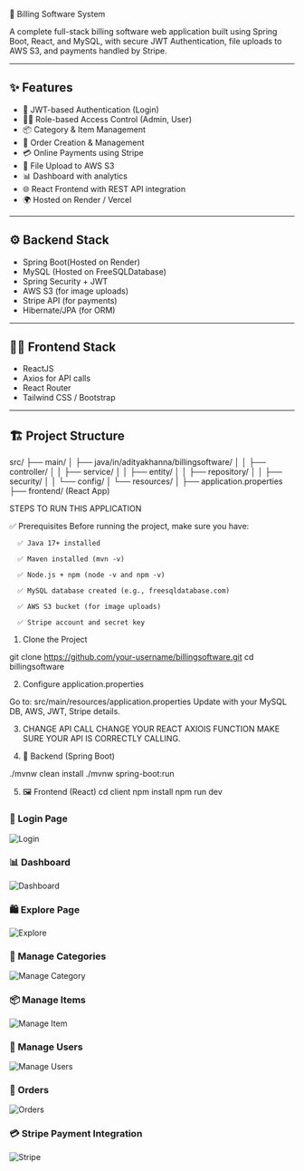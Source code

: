  🧾 Billing Software System

A complete full-stack billing software web application built using Spring Boot, React, and MySQL, with secure JWT Authentication,
file uploads to AWS S3, and payments handled by Stripe.

---

## ✨ Features

- 🔐 JWT-based Authentication (Login)
- 🧑‍💼 Role-based Access Control (Admin, User)
- 📦 Category & Item Management
- 🛒 Order Creation & Management
- 💳 Online Payments using Stripe
- 📁 File Upload to AWS S3
- 📊 Dashboard with analytics
- 🌐 React Frontend with REST API integration
- 🌍 Hosted on Render / Vercel

---

## ⚙️ Backend Stack

- Spring Boot(Hosted on Render)
- MySQL (Hosted on FreeSQLDatabase)
- Spring Security + JWT
- AWS S3 (for image uploads)
- Stripe API (for payments)
- Hibernate/JPA (for ORM)

---

## 🧑‍💻 Frontend Stack

- ReactJS
- Axios for API calls
- React Router
- Tailwind CSS / Bootstrap

---

## 🏗️ Project Structure


src/
├── main/
│ ├── java/in/adityakhanna/billingsoftware/
│ │ ├── controller/
│ │ ├── service/
│ │ ├── entity/
│ │ ├── repository/
│ │ ├── security/
│ │ └── config/
│ └── resources/
│ ├── application.properties
├── frontend/ (React App)


STEPS TO RUN THIS APPLICATION

✅ Prerequisites
Before running the project, make sure you have:

      ✅ Java 17+ installed
      
      ✅ Maven installed (mvn -v)
      
      ✅ Node.js + npm (node -v and npm -v)
      
      ✅ MySQL database created (e.g., freesqldatabase.com)
      
      ✅ AWS S3 bucket (for image uploads)
      
      ✅ Stripe account and secret key



1. Clone the Project

  git clone https://github.com/your-username/billingsoftware.git
  cd billingsoftware
   
2. Configure application.properties

Go to:
src/main/resources/application.properties
Update with your MySQL DB, AWS, JWT, Stripe details.


3. CHANGE API CALL
CHANGE YOUR REACT AXIOIS FUNCTION
MAKE SURE YOUR API IS CORRECTLY CALLING.


4. 🧩 Backend (Spring Boot)

./mvnw clean install
./mvnw spring-boot:run

5. 🖼️ Frontend (React)
cd client
npm install
npm run dev



### 🧾 Login Page
![Login](assets/login.png)

### 📊 Dashboard
![Dashboard](assets/dashboard.png)

### 🛍️ Explore Page
![Explore](assets/explore.png)

### 📂 Manage Categories
![Manage Category](assets/managaecategoty.png)

### 📦 Manage Items
![Manage Item](assets/manageitem.png)

### 👥 Manage Users
![Manage Users](assets/manageuser.png)

### 🧾 Orders
![Orders](assets/order1.png)

### 💳 Stripe Payment Integration
![Stripe](assets/stripe)



